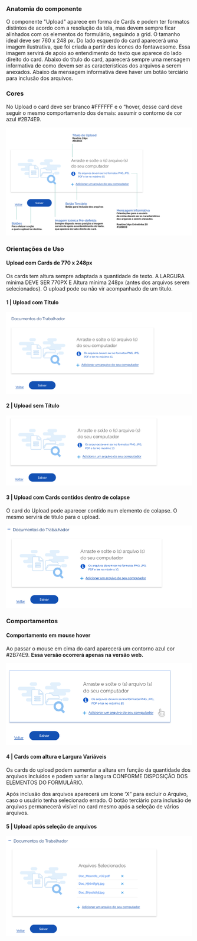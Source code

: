 ### Anatomia do componente

O componente "Upload" aparece em forma de Cards e podem ter formatos distintos de acordo com a resolução da tela, mas devem sempre ficar alinhados com os elementos do formulário, seguindo a grid. O tamanho ideal deve ser 760 x 248 px.
Do lado esquerdo do card aparecerá uma imagem ilustrativa, que foi criada a partir dos ícones do fontawesome. Essa imagem servirá de apoio ao entendimento do texto que aparece do lado direito do card.
Abaixo do título do card, aparecerá sempre uma mensagem informativa de como devem ser as características dos arquivos a serem anexados.
Abaixo da mensagem informativa deve haver um botão terciário para inclusão dos arquivos.

### Cores

No Upload o card deve ser branco #FFFFFF e o “hover, desse card deve seguir o mesmo comportamento dos demais: assumir o contorno de cor azul #2B74E9.

![Upload_Cores](images/upload-cores.png)

### Orientações de Uso

#### Upload com Cards de 770 x 248px

Os cards tem altura sempre adaptada a quantidade de texto. A LARGURA mínima DEVE SER 770PX E Altura mínima 248px (antes dos arquivos serem selecionados).
O upload pode ou não vir acompanhado de um título.

#### 1 | Upload com Título

![Upload_Titulo](images/upload-titulo.png)

#### 2 | Upload sem Título

![Upload_sem_TItulo](images/upload-sem-titulo.png)

#### 3 | Upload com Cards contidos dentro de colapse

O card do Upload pode aparecer contido num elemento de colapse. O mesmo servirá de título para o upload.

![Upload_Cards_Colapse](images/upload-cards-colapse.png)

<!-- #### 3 | Upload Contido no Colapse

![Upload_Colapse](images/upload-colapse.png) -->

### Comportamentos

#### Comportamento em mouse hover

Ao passar o mouse em cima do card aparecerá um contorno azul cor #2B74E9.
**Essa versão ocorrerá apenas na versão web.**

![Upload_Hover](images/upload-hover.png)

#### 4 | Cards com altura e Largura Variáveis

Os cards do upload podem aumentar a altura em função da quantidade dos arquivos incluídos e podem variar a largura CONFORME DISPOSIÇÃO DOS ELEMENTOS DO FORMULÁRIO.

Após inclusão dos arquivos aparecerá um ícone ‘X” para excluir o Arquivo, caso o usuário tenha selecionado errado. O botão terciário para inclusão de arquivos permanecerá visível no card mesmo após a seleção de vários arquivos.

#### 5 | Upload após seleção de arquivos

![Upload_Seleção_Arquivo](images/upload-selecao-arquivo.png)
